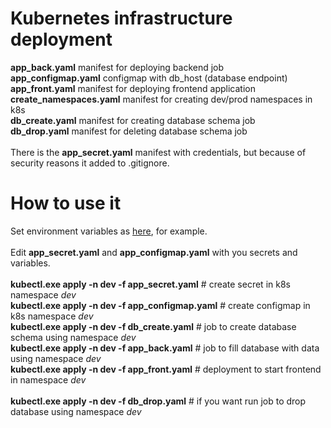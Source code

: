 # Kubernetes infrastructure deployment
<b>app_back.yaml</b> manifest for deploying backend job<br>
<b>app_configmap.yaml</b> configmap with db_host (database endpoint)<br>
<b>app_front.yaml</b> manifest for deploying frontend application<br>
<b>create_namespaces.yaml</b> manifest for creating dev/prod namespaces in k8s<br>
<b>db_create.yaml</b> manifest for creating database schema job<br>
<b>db_drop.yaml</b> manifest for deleting database schema job<br><br>
There is the <b>app_secret.yaml</b> manifest with credentials, but because of security reasons it added to .gitignore.
# How to use it
Set environment variables as <a href="https://github.com/gezm0/internship_diploma/tree/main/aws-infrastructure">here</a>, for example.<br><br>
Edit <b>app_secret.yaml</b> and <b>app_configmap.yaml</b> with you secrets and variables.<br><br>
<b>kubectl.exe apply -n dev -f app_secret.yaml</b> # create secret in k8s namespace <i>dev</i><br>
<b>kubectl.exe apply -n dev -f app_configmap.yaml</b> # create configmap in k8s namespace <i>dev</i><br>
<b>kubectl.exe apply -n dev -f db_create.yaml</b> # job to create database schema using namespace <i>dev</i><br>
<b>kubectl.exe apply -n dev -f app_back.yaml</b> # job to fill database with data using namespace <i>dev</i><br>
<b>kubectl.exe apply -n dev -f app_front.yaml</b> # deployment to start frontend in namespace <i>dev</i><br><br>
<b>kubectl.exe apply -n dev -f db_drop.yaml</b> # if you want run job to drop database using namespace <i>dev</i><br>
